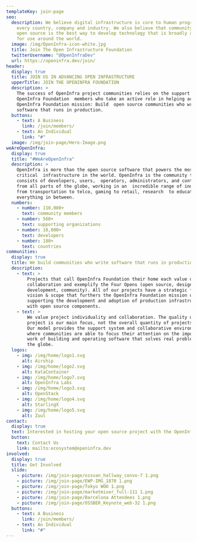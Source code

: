 ```yaml
---
templateKey: join-page
seo:
  description: We believe digital infrastructure is core to human progress in
    every country, company and industry. We also believe that community driven
    open source is the best way to develop technology that is broadly available
    for use around the world.
  image: /img/OpenInfra-icon-white.jpg
  title: Join The Open Infrastructure Foundation
  twitterUsername: "@OpenInfraDev"
  url: https://openinfra.dev/join/
header:
  display: true
  title: JOIN US IN ADVANCING OPEN INFRASTRUCTURE
  upperTitle: JOIN THE OPENINFRA FOUNDATION
  description: >
    The success of OpenInfra project communities relies on the support of
    OpenInfra Foundation  members who take an active role in helping achieve the
    OpenInfra Foundation mission: Build  open source communities who write
    software that runs in production.
  buttons:
    - text: A Business
      link: /join/members/
    - text: An Individual
      link: "#"
  image: /img/join-page/Hero-Image.png
weAreOpenInfra:
  display: true
  title: "#WeAreOpenInfra"
  description: >
    OpenInfra is more than the open source software that powers the most mission
    critical  infrastructure in the world. OpenInfra is the community that
    consists of developers, users,  operators, administrators, and contributors
    from all parts of the globe, working in an  incredible range of industries
    from transportation to telco, gaming to retail, research  to education and
    everything in between.
  numbers:
    - number: 110,000+
      text: community members
    - number: 560+
      text: supporting organizations
    - number: 10,000+
      text: developers
    - number: 180+
      text: countries
communities:
  display: true
  title: We build communities who write software that runs in production
  description:
    - text: >
        Projects that call OpenInfra Foundation their home each value open
        collaboration and exemplify the Four Opens (open source, design,
        development, community). All of our projects have a strategic focus,
        vision & scope that furthers the OpenInfra Foundation mission of
        supporting the development and adoption of production infrastructure
        with open source components.
    - text: >
        We value project individuality and collaboration. The quality of each
        project is our main focus, not the overall quantity of projects we host.
        Our model provides the support system and collaborative environment
        where communities are able to focus their attention on the important
        work of building and operating software that solves real problems around
        the globe.
  logos:
    - img: /img/home/logo1.svg
      alt: Airship
    - img: /img/home/logo2.svg
      alt: KataContainer
    - img: /img/home/logo7.svg
      alt: OpenInfra Labs
    - img: /img/home/logo3.svg
      alt: OpenStack
    - img: /img/home/logo4.svg
      alt: StarlingX
    - img: /img/home/logo5.svg
      alt: Zuul
contact:
  display: true
  text: Interested in hosting your open source project with the OpenInfra Foundation?
  button:
    text: Contact Us
    link: mailto:ecosystem@openinfra.dev
involved:
  display: true
  title: Get Involved
  slide:
    - picture: /img/join-page/ossvan_hallway_convo-7 1.png
    - picture: /img/join-page/EWP-IMG_1870 1.png
    - picture: /img/join-page/Tokyo WOO 1.png
    - picture: /img/join-page/marketmixer_full-111 1.png
    - picture: /img/join-page/Barcelona Attendees 1.png
    - picture: /img/join-page/OSSBER_Keynote_web-32 1.png
  buttons:
    - text: A Business
      link: /join/members/
    - text: An Individual
      link: "#"
---
```


